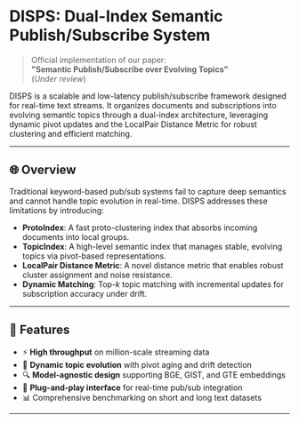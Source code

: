 # DISPS: Dual-Index Semantic Publish/Subscribe System

> Official implementation of our paper:  
> **"Semantic Publish/Subscribe over Evolving Topics"**  
> (*Under review*)  

DISPS is a scalable and low-latency publish/subscribe framework designed for real-time text streams. It organizes documents and subscriptions into evolving semantic topics through a dual-index architecture, leveraging dynamic pivot updates and the LocalPair Distance Metric for robust clustering and efficient matching.

---

## 🌐 Overview

Traditional keyword-based pub/sub systems fail to capture deep semantics and cannot handle topic evolution in real-time. DISPS addresses these limitations by introducing:

- **ProtoIndex**: A fast proto-clustering index that absorbs incoming documents into local groups.
- **TopicIndex**: A high-level semantic index that manages stable, evolving topics via pivot-based representations.
- **LocalPair Distance Metric**: A novel distance metric that enables robust cluster assignment and noise resistance.
- **Dynamic Matching**: Top-$k$ topic matching with incremental updates for subscription accuracy under drift.

---

## 📌 Features

- ⚡ **High throughput** on million-scale streaming data
- 🔁 **Dynamic topic evolution** with pivot aging and drift detection
- 🔍 **Model-agnostic design** supporting BGE, GIST, and GTE embeddings
- 🔧 **Plug-and-play interface** for real-time pub/sub integration
- 📊 Comprehensive benchmarking on short and long text datasets

---


